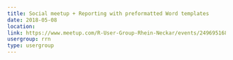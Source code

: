 ```yaml
---
title: Social meetup + Reporting with preformatted Word templates
date: 2018-05-08
location: 
link: https://www.meetup.com/R-User-Group-Rhein-Neckar/events/249695168/
usergroup: rrn
type: usergroup
---
```

